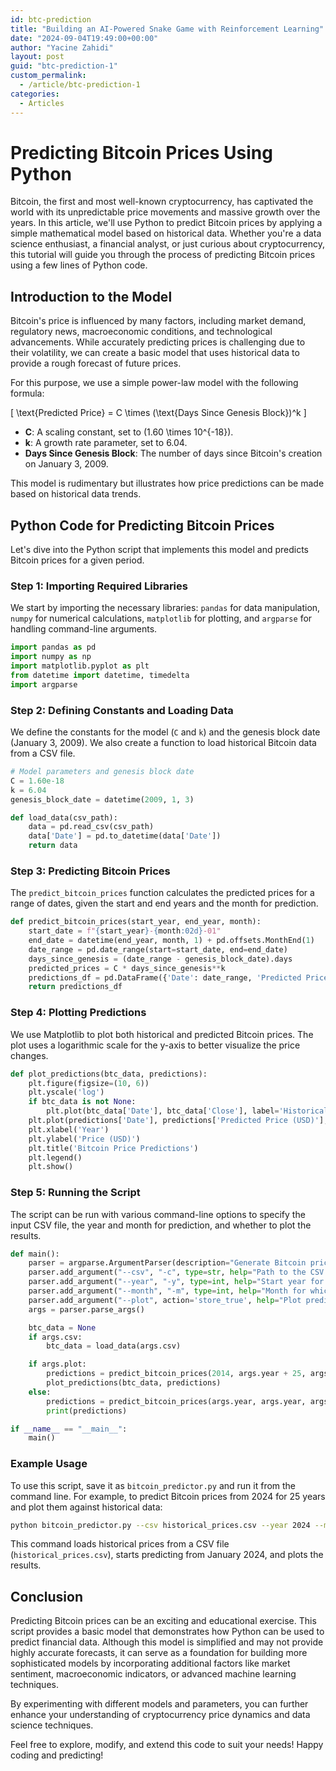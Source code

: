 ```yaml
---
id: btc-prediction
title: "Building an AI-Powered Snake Game with Reinforcement Learning"
date: "2024-09-04T19:49:00+00:00"
author: "Yacine Zahidi"
layout: post
guid: "btc-prediction-1"
custom_permalink:
  - /article/btc-prediction-1
categories:
  - Articles
---
```


# Predicting Bitcoin Prices Using Python

Bitcoin, the first and most well-known cryptocurrency, has captivated the world with its unpredictable price movements and massive growth over the years. In this article, we'll use Python to predict Bitcoin prices by applying a simple mathematical model based on historical data. Whether you're a data science enthusiast, a financial analyst, or just curious about cryptocurrency, this tutorial will guide you through the process of predicting Bitcoin prices using a few lines of Python code.

## Introduction to the Model

Bitcoin's price is influenced by many factors, including market demand, regulatory news, macroeconomic conditions, and technological advancements. While accurately predicting prices is challenging due to their volatility, we can create a basic model that uses historical data to provide a rough forecast of future prices.

For this purpose, we use a simple power-law model with the following formula:

\[
\text{Predicted Price} = C \times (\text{Days Since Genesis Block})^k
\]

- **C**: A scaling constant, set to \(1.60 \times 10^{-18}\).
- **k**: A growth rate parameter, set to 6.04.
- **Days Since Genesis Block**: The number of days since Bitcoin's creation on January 3, 2009.

This model is rudimentary but illustrates how price predictions can be made based on historical data trends.

## Python Code for Predicting Bitcoin Prices

Let's dive into the Python script that implements this model and predicts Bitcoin prices for a given period.

### Step 1: Importing Required Libraries

We start by importing the necessary libraries: `pandas` for data manipulation, `numpy` for numerical calculations, `matplotlib` for plotting, and `argparse` for handling command-line arguments.

```python
import pandas as pd
import numpy as np
import matplotlib.pyplot as plt
from datetime import datetime, timedelta
import argparse
```

### Step 2: Defining Constants and Loading Data

We define the constants for the model (`C` and `k`) and the genesis block date (January 3, 2009). We also create a function to load historical Bitcoin data from a CSV file.

```python
# Model parameters and genesis block date
C = 1.60e-18
k = 6.04
genesis_block_date = datetime(2009, 1, 3)

def load_data(csv_path):
    data = pd.read_csv(csv_path)
    data['Date'] = pd.to_datetime(data['Date'])
    return data
```

### Step 3: Predicting Bitcoin Prices

The `predict_bitcoin_prices` function calculates the predicted prices for a range of dates, given the start and end years and the month for prediction.

```python
def predict_bitcoin_prices(start_year, end_year, month):
    start_date = f"{start_year}-{month:02d}-01"
    end_date = datetime(end_year, month, 1) + pd.offsets.MonthEnd(1)
    date_range = pd.date_range(start=start_date, end=end_date)
    days_since_genesis = (date_range - genesis_block_date).days
    predicted_prices = C * days_since_genesis**k
    predictions_df = pd.DataFrame({'Date': date_range, 'Predicted Price (USD)': predicted_prices})
    return predictions_df
```

### Step 4: Plotting Predictions

We use Matplotlib to plot both historical and predicted Bitcoin prices. The plot uses a logarithmic scale for the y-axis to better visualize the price changes.

```python
def plot_predictions(btc_data, predictions):
    plt.figure(figsize=(10, 6))
    plt.yscale('log')
    if btc_data is not None:
        plt.plot(btc_data['Date'], btc_data['Close'], label='Historical Prices')
    plt.plot(predictions['Date'], predictions['Predicted Price (USD)'], label='Predicted Prices')
    plt.xlabel('Year')
    plt.ylabel('Price (USD)')
    plt.title('Bitcoin Price Predictions')
    plt.legend()
    plt.show()
```

### Step 5: Running the Script

The script can be run with various command-line options to specify the input CSV file, the year and month for prediction, and whether to plot the results.

```python
def main():
    parser = argparse.ArgumentParser(description="Generate Bitcoin price predictions.")
    parser.add_argument("--csv", "-c", type=str, help="Path to the CSV file containing historical Bitcoin prices.")
    parser.add_argument("--year", "-y", type=int, help="Start year for which to predict prices.")
    parser.add_argument("--month", "-m", type=int, help="Month for which to predict prices.")
    parser.add_argument("--plot", action='store_true', help="Plot predictions along with historical data.")
    args = parser.parse_args()

    btc_data = None
    if args.csv:
        btc_data = load_data(args.csv)

    if args.plot:
        predictions = predict_bitcoin_prices(2014, args.year + 25, args.month)
        plot_predictions(btc_data, predictions)
    else:
        predictions = predict_bitcoin_prices(args.year, args.year, args.month)
        print(predictions)

if __name__ == "__main__":
    main()
```

### Example Usage

To use this script, save it as `bitcoin_predictor.py` and run it from the command line. For example, to predict Bitcoin prices from 2024 for 25 years and plot them against historical data:

```sh
python bitcoin_predictor.py --csv historical_prices.csv --year 2024 --month 1 --plot
```

This command loads historical prices from a CSV file (`historical_prices.csv`), starts predicting from January 2024, and plots the results.

## Conclusion

Predicting Bitcoin prices can be an exciting and educational exercise. This script provides a basic model that demonstrates how Python can be used to predict financial data. Although this model is simplified and may not provide highly accurate forecasts, it can serve as a foundation for building more sophisticated models by incorporating additional factors like market sentiment, macroeconomic indicators, or advanced machine learning techniques.

By experimenting with different models and parameters, you can further enhance your understanding of cryptocurrency price dynamics and data science techniques.

Feel free to explore, modify, and extend this code to suit your needs! Happy coding and predicting!
